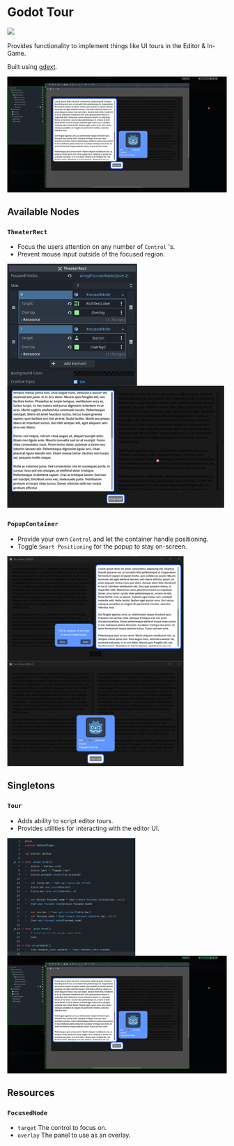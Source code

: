 # Godot Tour
<img src="https://img.shields.io/badge/Godot-4.2%2b-blue">

Provides functionality to implement things like UI tours in the Editor & In-Game.

Built using [gdext](https://github.com/godot-rust/gdext).

<img src="docs/images/CompleteOverview.png">

## Available Nodes
### `TheaterRect`

- Focus the users attention on any number of `Control` 's.
- Prevent mouse input outside of the focused region.

<img src="docs/images/TheaterRect-Inspector.png" height="280px" align="left">
<img src="docs/images/TheaterRect.png" height="280px">

### `PopupContainer`

- Provide your own `Control` and let the container handle positioning.
- Toggle `Smart Positioning` for the popup to stay on-screen.

<img src="docs/images/PopupContainer.png" width="405px" align="left">
<img src="docs/images/PopupContainer2.png" width="405px">

## Singletons
### `Tour`
- Adds ability to script editor tours.
- Provides utilities for interacting with the editor UI.

<img src="docs/images/CustomTour-EditorPlugin.png" height="270px" align="left">
<img src="docs/images/CustomTour.png" height="270px">

## Resources
### `FocusedNode`
- `target` The control to focus on.
- `overlay` The panel to use as an overlay.
